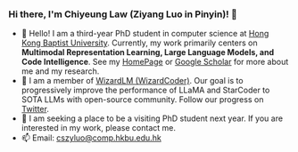 ### Hi there, I'm Chiyeung Law (Ziyang Luo in Pinyin)! 👋

- 🔭 Hello! I am a third-year PhD student in computer science at [Hong Kong Baptist University](https://www.hkbu.edu.hk/). Currently, my work primarily centers on **Multimodal Representation Learning, Large Language Models, and Code Intelligence**. See my [HomePage](https://chiyeunglaw.github.io/) or [Google Scholar](https://scholar.google.com/citations?hl=en&user=VI8NeJEAAAAJ&scilu=&scisig=AMD79ooAAAAAYMxBgnK7-PSdKhN-kFGySA7spa0QvNeW&gmla=AJsN-F4V5zVUeu6rTTWvE8PpY6M4iw95YCKPXt5NWqsXf5IciUgulOtAZOnsaDhSAH_lVmNmjwT2_cC7zWB6CRW5VTa5SGglj22ioALIJecqjCQTc7Bg6gc&sciund=10080338056986852116) for more about me and my research.
- 🌱 I am a member of [WizardLM (WizardCoder)](https://twitter.com/WizardLM_AI). Our goal is to progressively improve the performance of LLaMA and StarCoder to SOTA LLMs with open-source community. Follow our progress on [Twitter](https://twitter.com/WizardLM_AI).
- 🤔 I am seeking a place to be a visiting PhD student next year. If you are interested in my work, please contact me.
- 📫 Email: [cszyluo@comp.hkbu.edu.hk](mailto:cszyluo@comp.hkbu.edu.hk)
